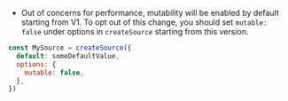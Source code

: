 * Out of concerns for performance, mutability will be enabled by default starting from V1. To opt out of this change, you should set  `mutable: false` under options in `createSource` starting from this version.

```js
const MySource = createSource({
  default: someDefaultValue,
  options: {
    mutable: false,
  },
})
```
